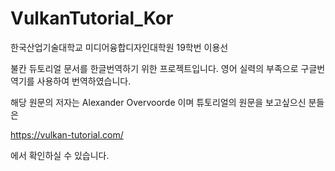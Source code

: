 # VulkanTutorial_Kor
한국산업기술대학교 미디어융합디자인대학원 19학번 이용선

불칸 듀토리얼 문서를 한글번역하기 위한 프로젝트입니다.
영어 실력의 부족으로 구글번역기를 사용하여 번역하였습니다.

해당 원문의 저자는 Alexander Overvoorde 이며
튜토리얼의 원문을 보고싶으신 분들은

https://vulkan-tutorial.com/

에서 확인하실 수 있습니다.
